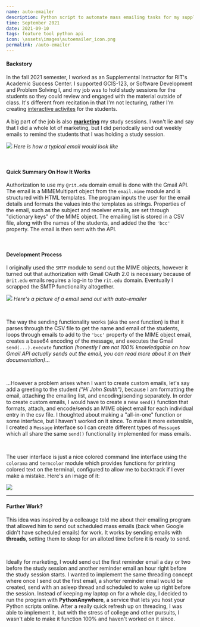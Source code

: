 ```yaml
---
name: auto-emailer
description: Python script to automate mass emailing tasks for my supplemental instructor job
time: September 2021
date: 2021-09-10
tags: feature tool python api
icon: \assets\images\autoemailer_icon.png
permalink: /auto-emailer
---
```


#### **Backstory**

In the fall 2021 semester, I worked as an Supplemental Instructor for RIT's Academic Success Center. I supported GCIS-123, or Software Development and Problem Solving I, and my job was to hold study sessions for the students so they could review and engaged with the material outside of class. It's different from recitation in that I'm not lecturing, rather I'm creating [interactive activites](https://github.com/brainuser5705/gcis-123-si-sessions) for the students. 
\
\
A big part of the job is also **<u>marketing</u>** my study sessions. I won't lie and say that I did a whole lot of marketing, but I did periodcally send out weekly emails to remind the students that I was holding a study session. 

![](https://i.imgur.com/RnwHYID.png)
*Here is how a typical email would look like*

<br>

#### **Quick Summary On How It Works**

Authorization to use my <code>@rit.edu</code> domain email is done with the Gmail API. The email is a MIMEMultipart object from the <code>email.mime</code> module and is structured with HTML templates. The program inputs the user for the email details and formats the values into the templates as strings. Properties of the email, such as the subject and receiver emails, are set through "dictionary keys" of the MIME object. The emailing list is stored in a CSV file, along with the names of the students, and added the the <code>'bcc'</code> property. The email is then sent with the API.

<br>

#### **Development Process**

I originally used the <code>SMTP</code> module to send out the MIME objects, however it turned out that authorization with Gmail OAuth 2.0 is necessary because of <code>@rit.edu</code> emails requires a log-in to the <code>rit.edu</code> domain. Eventually I scrapped the SMTP functionality altogether.

![](https://i.imgur.com/AnplDo8.png)
*Here's a picture of a email send out with auto-emailer*

<br>

The way the sending functionality works (aka the <code>send</code> function) is that it parses through the CSV file to get the name and email of the students, loops through emails to add to the <code>'bcc'</code> property of the MIME object email, creates a base64 encoding of the message, and executes the Gmail `send(...).execute` function *(honestly I am not 100% knowledgable on how Gmail API actually sends out the email, you can read more about it on their documentation)*...

<br>

...However a problem arises when I want to create custom emails, let's say add a greeting to the student *("Hi John Smith")*, because I am formatting the email, attaching the emailing list, and encoding/sending separately. In order to create custom emails, I would have to create a new `send()` function that formats, attach, and encode/sends an MIME object email for each individual entry in the csv file. I thoughted about making a "all-in-one" function or some interface, but I haven't worked on it since. To make it more extensible, I created a `Message` interface so I can create different types of `Message`s which all share the same `send()` functionality implemented for mass emails.  

<br>

The user interface is just a nice colored command line interface using the `colorama` and `termcolor` module which provides functions for printing colored text on the terminal, configured to allow me to backtrack if I ever make a mistake. Here's an image of it:

![](https://i.imgur.com/HZu3TTV.png)

---

#### **Further Work?**

This idea was inspired by a colleauge told me about their emailing program that allowed him to send out scheduled mass emails (back when Google didn't have scheduled emails) for work. It works by sending emails with **threads**, setting them to sleep for an alloted time before it is ready to send.

<br>

Ideally for marketing, I would send out the first reminder email a day or two before the study session and another reminder email an hour right before the study session starts. I wanted to implement the same threading concept where once I send out the first email, a shorter reminder email would be created, send with an asleep thread and scheduled to wake up right before the session. Instead of keeping my laptop on for a whole day, I decided to run the program with **PythonAnywhere**, a service that lets you host your Python scripts online. After a really quick refresh up on threading, I was able to implement it, but with the stress of college and other pursuits, I wasn't able to make it function 100% and haven't worked on it since. 